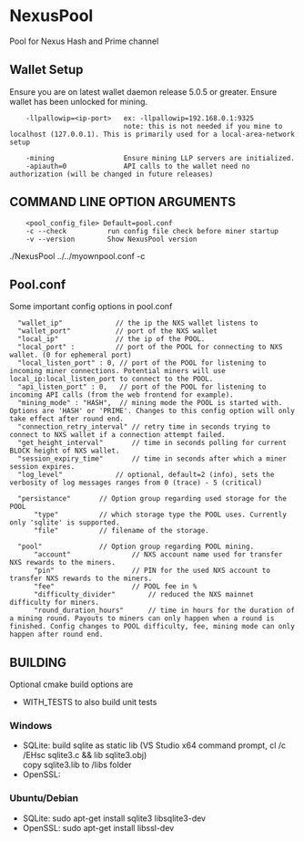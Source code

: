 # NexusPool

Pool for Nexus Hash and Prime channel


## Wallet Setup

Ensure you are on latest wallet daemon release 5.0.5 or greater. Ensure wallet has been unlocked for mining.

```
    -llpallowip=<ip-port>   ex: -llpallowip=192.168.0.1:9325 
                            note: this is not needed if you mine to localhost (127.0.0.1). This is primarily used for a local-area-network setup

    -mining                 Ensure mining LLP servers are initialized.
    -apiauth=0              API calls to the wallet need no authorization (will be changed in future releases)
```

## COMMAND LINE OPTION ARGUMENTS

```
    <pool_config_file> Default=pool.conf
    -c --check          run config file check before miner startup
    -v --version        Show NexusPool version
```

  ./NexusPool ../../myownpool.conf -c

  ## Pool.conf

  Some important config options in pool.conf

  ```
    "wallet_ip"             // the ip the NXS wallet listens to
    "wallet_port"           // port of the NXS wallet
    "local_ip"              // the ip of the POOL. 
    "local_port" :          // port of the POOL for connecting to NXS wallet. (0 for ephemeral port)
    "local_listen_port" : 0, // port of the POOL for listening to incoming miner connections. Potential miners will use local_ip:local_listen_port to connect to the POOL.
    "api_listen_port" : 0,   // port of the POOL for listening to incoming API calls (from the web frontend for example).
    "mining_mode" : "HASH",  // mining mode the POOL is started with. Options are 'HASH' or 'PRIME'. Changes to this config option will only take effect after round end.
    "connection_retry_interval" // retry time in seconds trying to connect to NXS wallet if a connection attempt failed.
    "get_height_interval"       // time in seconds polling for current BLOCK height of NXS wallet.
    "session_expiry_time"       // time in seconds after which a miner session expires.
    "log_level"             // optional, default=2 (info), sets the verbosity of log messages ranges from 0 (trace) - 5 (critical)

    "persistance"       // Option group regarding used storage for the POOL
        "type"          // which storage type the POOL uses. Currently only 'sqlite' is supported.
        "file"          // filename of the storage.

    "pool"              // Option group regarding POOL mining.
        "account"               // NXS account name used for transfer NXS rewards to the miners.
        "pin"                   // PIN for the used NXS account to transfer NXS rewards to the miners.
        "fee"                   // POOL fee in %
        "difficulty_divider"        // reduced the NXS mainnet difficulty for miners.
        "round_duration_hours"      // time in hours for the duration of a mining round. Payouts to miners can only happen when a round is finished. Config changes to POOL difficulty, fee, mining mode can only happen after round end.
```


## BUILDING

Optional cmake build options are  
* WITH_TESTS          to also build unit tests

### Windows

* SQLite:   build sqlite as static lib (VS Studio x64 command prompt, cl /c /EHsc sqlite3.c && lib sqlite3.obj)  
            copy sqlite3.lib to /libs folder  
* OpenSSL: 

### Ubuntu/Debian

* SQLite:                           sudo apt-get install sqlite3 libsqlite3-dev  
* OpenSSL:                          sudo apt-get install libssl-dev  
